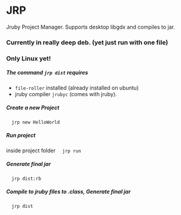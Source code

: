 # JRP
Jruby Project Manager. Supports desktop libgdx and compiles to jar.

### Currently in really deep deb. (yet just run with one file)
### Only Linux yet!


##### The command `jrp dist` requires
 * `file-roller` installed (already installed on ubuntu)
 * jruby compiler `jrubyc` (comes with jruby).

##### Create a new Project
`  jrp new HelloWorld`

##### Run project 
inside project folder
`  jrp run`

##### Generate final jar
`  jrp dist:rb`

##### Compile to jruby files to .class, Generate final jar
`  jrp dist`
